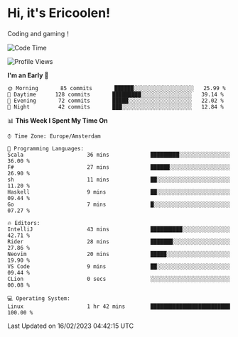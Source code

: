 # Hi, it's Ericoolen!
Coding and gaming！

<!--START_SECTION:waka-->
![Code Time](http://img.shields.io/badge/Code%20Time-665%20hrs%205%20mins-blue)

![Profile Views](http://img.shields.io/badge/Profile%20Views-0-blue)

**I'm an Early 🐤** 

```text
🌞 Morning       85 commits       ██████░░░░░░░░░░░░░░░░░░░   25.99 % 
🌆 Daytime      128 commits       █████████░░░░░░░░░░░░░░░░   39.14 % 
🌃 Evening       72 commits       █████░░░░░░░░░░░░░░░░░░░░   22.02 % 
🌙 Night         42 commits       ███░░░░░░░░░░░░░░░░░░░░░░   12.84 % 

```


📊 **This Week I Spent My Time On** 

```text
⌚︎ Time Zone: Europe/Amsterdam

💬 Programming Languages: 
Scala                    36 mins             █████████░░░░░░░░░░░░░░░░   36.00 % 
F#                       27 mins             ██████░░░░░░░░░░░░░░░░░░░   26.90 % 
sh                       11 mins             ██░░░░░░░░░░░░░░░░░░░░░░░   11.20 % 
Haskell                  9 mins              ██░░░░░░░░░░░░░░░░░░░░░░░   09.44 % 
Go                       7 mins              █░░░░░░░░░░░░░░░░░░░░░░░░   07.27 % 

🔥 Editors: 
IntelliJ                 43 mins             ██████████░░░░░░░░░░░░░░░   42.71 % 
Rider                    28 mins             ███████░░░░░░░░░░░░░░░░░░   27.86 % 
Neovim                   20 mins             █████░░░░░░░░░░░░░░░░░░░░   19.90 % 
VS Code                  9 mins              ██░░░░░░░░░░░░░░░░░░░░░░░   09.44 % 
CLion                    0 secs              ░░░░░░░░░░░░░░░░░░░░░░░░░   00.08 % 

💻 Operating System: 
Linux                    1 hr 42 mins        █████████████████████████   100.00 % 

```


 Last Updated on 16/02/2023 04:42:15 UTC
<!--END_SECTION:waka-->

